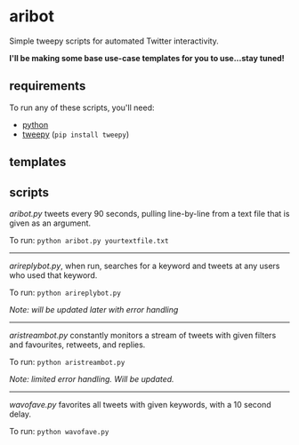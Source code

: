 # aribot
Simple tweepy scripts for automated Twitter interactivity.

__I'll be making some base use-case templates for you to use...stay tuned!__

## requirements

To run any of these scripts, you'll need:
- [python](https://www.python.org/downloads/)
- [tweepy](https://github.com/tweepy/tweepy) (`pip install tweepy`)

## templates

## scripts
_aribot.py_ tweets every 90 seconds, pulling line-by-line from a text file that is given as an argument.

To run: 
`python aribot.py yourtextfile.txt`

---

_arireplybot.py_, when run, searches for a keyword and tweets at any users who used that keyword.

To run:
`python arireplybot.py`

_Note: will be updated later with error handling_

---

_aristreambot.py_ constantly monitors a stream of tweets with given filters and favourites, retweets, and replies.

To run:
`python aristreambot.py`

_Note: limited error handling. Will be updated._

---

_wavofave.py_ favorites all tweets with given keywords, with a 10 second delay.

To run:
`python wavofave.py`
